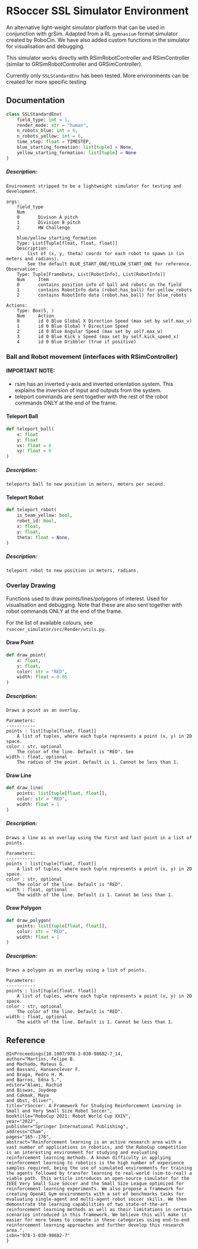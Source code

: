 # RSoccer SSL Simulator Environment

An alternative light-weight simulator platform that can be used in conjunction with grSim. Adapted from a RL `gymnasium` format simulator created by RoboCin. We have also added custom functions in the simulator for visualisation and debugging.

This simulator works directly with RSimRobotController and RSimController (similar to GRSimRobotController and GRSimController).

Currently only `SSLStandardEnv` has been tested. More environments can be created for more specific testing.

## Documentation

```python
class SSLStandardEnv(
    field_type: int = 1,
    render_mode: str = "human",
    n_robots_blue: int = 6,
    n_robots_yellow: int = 6,
    time_step: float = TIMESTEP,
    blue_starting_formation: list[tuple] = None,
    yellow_starting_formation: list[tuple] = None
)
```
##### Description:
    Environment stripped to be a lightweight simulator for testing and development.

    args:
        field_type
        Num
        0       Divison A pitch
        1       Division B pitch
        2       HW Challenge

        blue/yellow_starting_formation
        Type: List[Tuple[float, float, float]]
        Description:
            list of (x, y, theta) coords for each robot to spawn in (in meters and radians).
            See the default BLUE_START_ONE/YELLOW_START_ONE for reference.
    Observation:
        Type: Tuple[FrameData, List[RobotInfo], List[RobotInfo]]
        Num     Item
        0       contains position info of ball and robots on the field
        1       contains RobotInfo data (robot.has_ball) for yellow_robots
        2       contains RobotInfo data (robot.has_ball) for blue_robots

    Actions:
        Type: Box(5, )
        Num     Action
        0       id 0 Blue Global X Direction Speed (max set by self.max_v)
        1       id 0 Blue Global Y Direction Speed
        2       id 0 Blue Angular Speed (max set by self.max_w)
        3       id 0 Blue Kick x Speed (max set by self.kick_speed_x)
        4       id 0 Blue Dribbler (true if positive)

### Ball and Robot movement (interfaces with RSimController)

#### IMPORTANT NOTE:
- rsim has an inverted y-axis and inverted orientation system. This explains the inversion of input and outputs from the system.
- teleport commands are sent together with the rest of the robot commands ONLY at the end of the frame.

#### Teleport Ball

```python
def teleport_ball(
    x: float
    y: float
    vx: float = 0
    vy: float = 0
)
```
##### Description:
    teleports ball to new position in meters, meters per second.

#### Teleport Robot

```python
def teleport_robot(
    is_team_yellow: bool,
    robot_id: bool,
    x: float,
    y: float,
    theta: float = None,
)
```
##### Description:
    teleport robot to new position in meters, radians.

### Overlay Drawing

Functions used to draw points/lines/polygons of interest. Used for visualisation and debugging. Note that these are also sent together with robot commands ONLY at the end of the frame.

For the list of available colours, see `rsoccer_simulator/src/Render/utils.py`.

#### Draw Point

```python
def draw_point(
    x: float, 
    y: float, 
    color: str = "RED", 
    width: float = 0.05
)
```
##### Description:
    Draws a point as an overlay.

    Parameters:
    -----------
    points : list[tuple[float, float]]
        A list of tuples, where each tuple represents a point (x, y) in 2D space.
    color : str, optional
        The color of the line. Default is "RED". See 
    width : float, optional
        The radius of the point. Default is 1. Cannot be less than 1.

#### Draw Line

```python
def draw_line(
    points: list[tuple[float, float]],
    color: str = "RED", 
    width: float = 1
)
```
##### Description:
    Draws a line as an overlay using the first and last point in a list of points.

    Parameters:
    -----------
    points : list[tuple[float, float]]
        A list of tuples, where each tuple represents a point (x, y) in 2D space.
    color : str, optional
        The color of the line. Default is "RED".
    width : float, optional
        The width of the line. Default is 1. Cannot be less than 1.

#### Draw Polygon

```python
def draw_polygon(
    points: list[tuple[float, float]], 
    color: str = "RED", 
    width: float = 1
)
```
##### Description:
    Draws a polygon as an overlay using a list of points.

    Parameters:
    -----------
    points : list[tuple[float, float]]
        A list of tuples, where each tuple represents a point (x, y) in 2D space.
    color : str, optional
        The color of the line. Default is "RED".
    width : float, optional
        The width of the line. Default is 1. Cannot be less than 1.

## Reference

```
@InProceedings{10.1007/978-3-030-98682-7_14,
author="Martins, Felipe B.
and Machado, Mateus G.
and Bassani, Hansenclever F.
and Braga, Pedro H. M.
and Barros, Edna S.",
editor="Alami, Rachid
and Biswas, Joydeep
and Cakmak, Maya
and Obst, Oliver",
title="rSoccer: A Framework for Studying Reinforcement Learning in Small and Very Small Size Robot Soccer",
booktitle="RoboCup 2021: Robot World Cup XXIV",
year="2022",
publisher="Springer International Publishing",
address="Cham",
pages="165--176",
abstract="Reinforcement learning is an active research area with a vast number of applications in robotics, and the RoboCup competition is an interesting environment for studying and evaluating reinforcement learning methods. A known difficulty in applying reinforcement learning to robotics is the high number of experience samples required, being the use of simulated environments for training the agents followed by transfer learning to real-world (sim-to-real) a viable path. This article introduces an open-source simulator for the IEEE Very Small Size Soccer and the Small Size League optimized for reinforcement learning experiments. We also propose a framework for creating OpenAI Gym environments with a set of benchmarks tasks for evaluating single-agent and multi-agent robot soccer skills. We then demonstrate the learning capabilities of two state-of-the-art reinforcement learning methods as well as their limitations in certain scenarios introduced in this framework. We believe this will make it easier for more teams to compete in these categories using end-to-end reinforcement learning approaches and further develop this research area.",
isbn="978-3-030-98682-7"
}
```